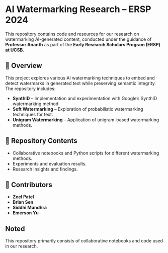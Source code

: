 # AI Watermarking Research – ERSP 2024  

This repository contains code and resources for our research on watermarking AI-generated content, conducted under the guidance of **Professor Ananth** as part of the **Early Research Scholars Program (ERSP) at UCSB**.  

## 📌 Overview  
This project explores various AI watermarking techniques to embed and detect watermarks in generated text while preserving semantic integrity. The repository includes:  

- **SynthID** – Implementation and experimentation with Google’s SynthID watermarking method.  
- **Soft Watermarking** – Exploration of probabilistic watermarking techniques for text.  
- **Unigram Watermarking** – Application of unigram-based watermarking methods.  

## 📂 Repository Contents  
- Collaborative notebooks and Python scripts for different watermarking methods.
- Experiments and evaluation results.
- Research insights and findings.  

## 👥 Contributors  
- **Zeel Patel**  
- **Brian Sen**
- **Siddhi Mundhra**
- **Emerson Yu** 

## Noted  
This repository primarily consists of collaborative notebooks and code used in our research.  
